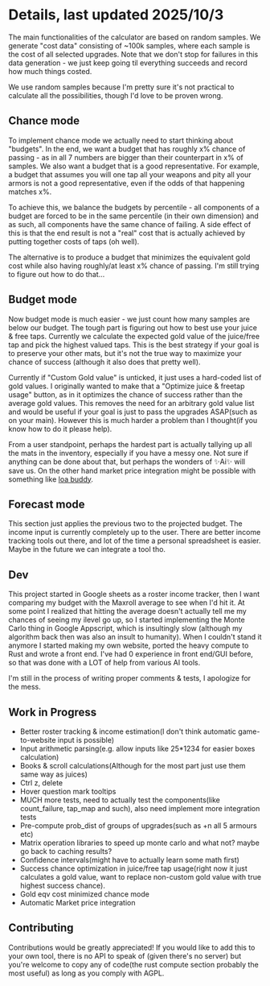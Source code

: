 # Details, last updated 2025/10/3

The main functionalities of the calculator are based on random samples. We generate "cost data" consisting of ~100k samples, where each sample is the cost of all selected upgrades. Note that we don't stop for failures in this data generation - we just keep going til everything succeeds and record how much things costed.

We use random samples because I'm pretty sure it's not practical to calculate all the possibilities, though I'd love to be proven wrong.

## Chance mode

To implement chance mode we actually need to start thinking about "budgets". In the end, we want a budget that has roughly x% chance of passing - as in all 7 numbers are bigger than their counterpart in x% of samples. We also want a budget that is a good representative. For example, a budget that assumes you will one tap all your weapons and pity all your armors is not a good representative, even if the odds of that happening matches x%.  

To achieve this, we balance the budgets by percentile - all components of a budget are forced to be in the same percentile (in their own dimension) and as such, all components have the same chance of failing. A side effect of this is that the end result is not a "real" cost that is actually achieved by putting together costs of taps (oh well).

The alternative is to produce a budget that minimizes the equivalent gold cost while also having roughly/at least x% chance of passing. I'm still trying to figure out how to do that...

## Budget mode

Now budget mode is much easier - we just count how many samples are below our budget. The tough part is figuring out how to best use your juice & free taps. Currently we calculate the expected gold value of the juice/free tap and pick the highest valued taps. This is the best strategy if your goal is to preserve your other mats, but it's not the true way to maximize your chance of success (although it also does that pretty well).

Currently if "Custom Gold value" is unticked, it just uses a hard-coded list of gold values. I originally wanted to make that a "Optimize juice & freetap usage" button, as in it optimizes the chance of success rather than the average gold values. This removes the need for an arbitrary gold value list and would be useful if your goal is just to pass the upgrades ASAP(such as on your main). However this is much harder a problem than I thought(if you know how to do it please help).

From a user standpoint, perhaps the hardest part is actually tallying up all the mats in the inventory, especially if you have a messy one. Not sure if anything can be done about that, but perhaps the wonders of ✨Ai✨ will save us. On the other hand market price integration might be possible with something like [loa buddy](https://www.reddit.com/r/lostarkgame/comments/1ly5qjv/loa_buddy_is_now_out_marketdata_calculator_tools/).

## Forecast mode

This section just applies the previous two to the projected budget. The income input is currently completely up to the user. There are better income tracking tools out there, and lot of the time a personal spreadsheet is easier. Maybe in the future we can integrate a tool tho.

## Dev

This project started in Google sheets as a roster income tracker, then I want comparing my budget with the Maxroll average to see when I'd hit it. At some point I realized that hitting the average doesn't actually tell me my chances of seeing my ilevel go up, so I started implementing the Monte Carlo thing in Google Appscript, which is insultingly slow (although my algorithm back then was also an insult to humanity). When I couldn't stand it anymore I started making my own website, ported the heavy compute to Rust and wrote a front end. I've had 0 experience in front end/GUI before, so that was done with a LOT of help from various AI tools.

I'm still in the process of writing proper comments & tests, I apologize for the mess.

## Work in Progress

- Better roster tracking & income estimation(I don't think automatic game-to-website input is possible)
- Input arithmetic parsing(e.g. allow inputs like 25*1234 for easier boxes calculation)
- Books & scroll calculations(Although for the most part just use them same way as juices)
- Ctrl z, delete
- Hover question mark tooltips
- MUCH more tests, need to actually test the components(like count_failure, tap_map and such), also need implement more integration tests
- Pre-compute prob_dist of groups of upgrades(such as +n all 5 armours etc)
- Matrix operation libraries to speed up monte carlo and what not? maybe go back to caching results?
- Confidence intervals(might have to actually learn some math first)
- Success chance optimization in juice/free tap usage(right now it just calculates a gold value, want to replace non-custom gold value with true highest success chance).
- Gold eqv cost minimized chance mode
- Automatic Market price integration

## Contributing

Contributions would be greatly appreciated! If you would like to add this to your own tool, there is no API to speak of (given there's no server) but you're welcome to copy any of code(the rust compute section probably the most useful) as long as you comply with AGPL.
